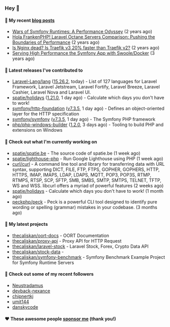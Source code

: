 ### Hey 👋

#### 📜 My recent [blog posts](https://caliskanemre.medium.com/)

- [Wars of Symfony Runtimes: A Performance Odyssey](https://medium.com/beyn-technology/wars-of-symfony-runtimes-a-performance-odyssey-7b0120e8f9e1?source=rss-cf41ab240584------2) (2 years ago)
- [Hola FrankenPHP! Laravel Octane Servers Comparison: Pushing the Boundaries of Performance](https://medium.com/beyn-technology/hola-frankenphp-laravel-octane-servers-comparison-pushing-the-boundaries-of-performance-d3e7ad8e652c?source=rss-cf41ab240584------2) (2 years ago)
- [Is Nginx dead? Is Traefik v3 20% faster than Traefik v2?](https://medium.com/beyn-technology/is-nginx-dead-is-traefik-v3-20-faster-than-traefik-v2-f28ffb7eed3e?source=rss-cf41ab240584------2) (2 years ago)
- [Serving High Performance the Symfony App with Swoole/Docker](https://medium.com/beyn-technology/serving-high-performance-the-symfony-app-with-swoole-docker-758d8f176889?source=rss-cf41ab240584------2) (3 years ago)

#### 🔭 Latest releases I've contributed to

- [Laravel-Lang/lang](https://github.com/Laravel-Lang/lang) ([15.26.2](https://github.com/Laravel-Lang/lang/releases/tag/15.26.2), today) - List of 127 languages for Laravel Framework, Laravel Jetstream, Laravel Fortify, Laravel Breeze, Laravel Cashier, Laravel Nova and Laravel UI.
- [spatie/holidays](https://github.com/spatie/holidays) ([1.21.0](https://github.com/spatie/holidays/releases/tag/1.21.0), 1 day ago) - Calculate which days you don&#39;t have to work!
- [symfony/http-foundation](https://github.com/symfony/http-foundation) ([v7.3.5](https://github.com/symfony/http-foundation/releases/tag/v7.3.5), 1 day ago) - Defines an object-oriented layer for the HTTP specification
- [symfony/symfony](https://github.com/symfony/symfony) ([v7.3.5](https://github.com/symfony/symfony/releases/tag/v7.3.5), 1 day ago) - The Symfony PHP framework
- [php/php-windows-builder](https://github.com/php/php-windows-builder) ([1.2.0](https://github.com/php/php-windows-builder/releases/tag/1.2.0), 3 days ago) - Tooling to build PHP and extensions on Windows

#### 👷 Check out what I'm currently working on

- [spatie/spatie.be](https://github.com/spatie/spatie.be) - The source code of spatie.be (1 week ago)
- [spatie/lighthouse-php](https://github.com/spatie/lighthouse-php) - Run Google Lighthouse using PHP (1 week ago)
- [curl/curl](https://github.com/curl/curl) - A command line tool and library for transferring data with URL syntax, supporting DICT, FILE, FTP, FTPS, GOPHER, GOPHERS, HTTP, HTTPS, IMAP, IMAPS, LDAP, LDAPS, MQTT, POP3, POP3S, RTMP, RTMPS, RTSP, SCP, SFTP, SMB, SMBS, SMTP, SMTPS, TELNET, TFTP, WS and WSS. libcurl offers a myriad of powerful features (2 weeks ago)
- [spatie/holidays](https://github.com/spatie/holidays) - Calculate which days you don&#39;t have to work! (1 month ago)
- [peckphp/peck](https://github.com/peckphp/peck) - Peck is a powerful CLI tool designed to identify pure wording or spelling (grammar) mistakes in your codebase. (3 months ago)

#### 🌱 My latest projects

- [thecaliskan/oort-docs](https://github.com/thecaliskan/oort-docs) - OORT Documentation
- [thecaliskan/proxy-api](https://github.com/thecaliskan/proxy-api) - Proxy API for HTTP Request
- [thecaliskan/laravel-stock](https://github.com/thecaliskan/laravel-stock) - Laravel Stock, Forex, Crypto Data API
- [thecaliskan/stock-data](https://github.com/thecaliskan/stock-data) - 
- [thecaliskan/symfony-benchmark](https://github.com/thecaliskan/symfony-benchmark) - Symfony Benchmark Example Project for Symfony Runtime Servers 

#### 👯 Check out some of my recent followers

- [Neustradamus](https://github.com/Neustradamus)
- [devback-nexance](https://github.com/devback-nexance)
- [chipnertkj](https://github.com/chipnertkj)
- [umit144](https://github.com/umit144)
- [danskycode](https://github.com/danskycode)

#### ❤️ These awesome people [sponsor me](https://github.com/sponsors/thecaliskan) (thank you!)

